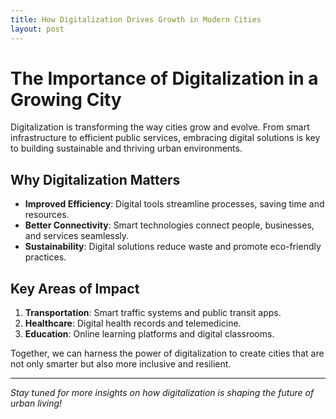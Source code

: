 ```yaml
---
title: How Digitalization Drives Growth in Modern Cities
layout: post
---
```

# The Importance of Digitalization in a Growing City

Digitalization is transforming the way cities grow and evolve. From smart infrastructure to efficient public services, embracing digital solutions is key to building sustainable and thriving urban environments.

## Why Digitalization Matters
- **Improved Efficiency**: Digital tools streamline processes, saving time and resources.
- **Better Connectivity**: Smart technologies connect people, businesses, and services seamlessly.
- **Sustainability**: Digital solutions reduce waste and promote eco-friendly practices.

## Key Areas of Impact
1. **Transportation**: Smart traffic systems and public transit apps.
2. **Healthcare**: Digital health records and telemedicine.
3. **Education**: Online learning platforms and digital classrooms.

Together, we can harness the power of digitalization to create cities that are not only smarter but also more inclusive and resilient.

---

*Stay tuned for more insights on how digitalization is shaping the future of urban living!*
